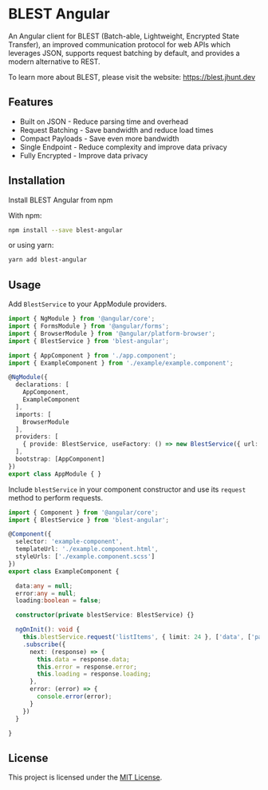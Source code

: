 # BLEST Angular

An Angular client for BLEST (Batch-able, Lightweight, Encrypted State Transfer), an improved communication protocol for web APIs which leverages JSON, supports request batching by default, and provides a modern alternative to REST.

To learn more about BLEST, please visit the website: https://blest.jhunt.dev

## Features

- Built on JSON - Reduce parsing time and overhead
- Request Batching - Save bandwidth and reduce load times
- Compact Payloads - Save even more bandwidth
- Single Endpoint - Reduce complexity and improve data privacy
- Fully Encrypted - Improve data privacy

## Installation

Install BLEST Angular from npm

With npm:
```bash
npm install --save blest-angular
```
or using yarn:
```bash
yarn add blest-angular
```

## Usage

Add `BlestService` to your AppModule providers.

```typescript
import { NgModule } from '@angular/core';
import { FormsModule } from '@angular/forms';
import { BrowserModule } from '@angular/platform-browser';
import { BlestService } from 'blest-angular';

import { AppComponent } from './app.component';
import { ExampleComponent } from './example/example.component';

@NgModule({
  declarations: [
    AppComponent,
    ExampleComponent
  ],
  imports: [
    BrowserModule
  ],
  providers: [
    { provide: BlestService, useFactory: () => new BlestService({ url: 'http://localhost:8080', headers: { 'Authorization': 'Bearer token' } }) },
  ],
  bootstrap: [AppComponent]
})
export class AppModule { }
```

Include `blestService` in your component constructor and use its `request` method to perform requests.

```typescript
import { Component } from '@angular/core';
import { BlestService } from 'blest-angular';

@Component({
  selector: 'example-component',
  templateUrl: './example.component.html',
  styleUrls: ['./example.component.scss']
})
export class ExampleComponent {

  data:any = null;
  error:any = null;
  loading:boolean = false;

  constructor(private blestService: BlestService) {}

  ngOnInit(): void {
    this.blestService.request('listItems', { limit: 24 }, ['data', ['pageInfo', ['endCursor', 'hasNextPage']]])
    .subscribe({
      next: (response) => {
        this.data = response.data;
        this.error = response.error;
        this.loading = response.loading;
      },
      error: (error) => {
        console.error(error);
      }
    })
  }

}
```

## License

This project is licensed under the [MIT License](LICENSE).